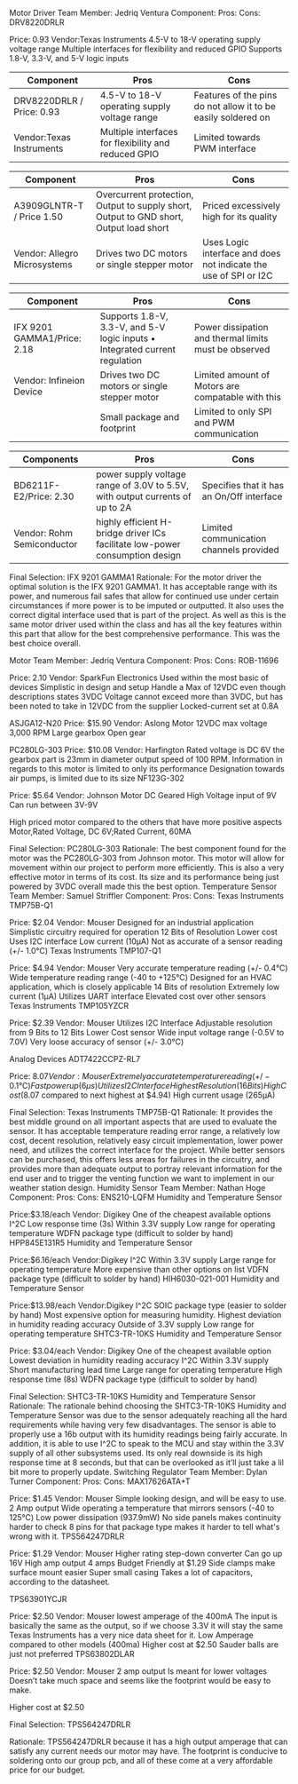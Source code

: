 Motor Driver
Team Member: Jedriq Ventura
Component:
Pros:
Cons:
DRV8220DRLR

Price: 0.93
Vendor:Texas Instruments
4.5-V to 18-V operating supply voltage range
Multiple interfaces for flexibility and reduced GPIO
Supports 1.8-V, 3.3-V, and 5-V logic inputs

| Component     | Pros                                                                                  | Cons                                                       |
| ------------- | --------------------------------------------------------------------------------------|---------------------------------------------------------   |
| DRV8220DRLR / Price: 0.93  | 4.5-V to 18-V operating supply voltage range                           | Features of the pins do not allow it to be easily soldered on|
|Vendor:Texas Instruments   | Multiple interfaces for flexibility and reduced GPIO                                  |Limited towards PWM interface                   |




| Component     | Pros                                                                                  | Cons                                                       |
| ------------- | --------------------------------------------------------------------------------------|---------------------------------------------------------   |
| A3909GLNTR-T / Price 1.50 | Overcurrent protection, Output to supply short, Output to GND short, Output load short|Priced excessively high for its quality         |
| Vendor: Allegro Microsystems  | Drives two DC motors or single stepper motor       |Uses Logic interface and does not indicate the use of SPI or I2C               |




|Component   |Pros                                                                                       |Cons
|------------|-------------------------------------------------------------------------------------------|------------------------------------------------------------|
|IFX 9201 GAMMA1/Price: 2.18|Supports 1.8-V, 3.3-V, and 5-V logic inputs • Integrated current regulation|Power dissipation and thermal limits must be observed|
|Vendor: Infineion Device|Drives two DC motors or single stepper motor|Limited amount of Motors are compatable with this|                             
|            |Small package and footprint    |Limited to only SPI and PWM communication                                 |


|Components |Pros |Cons |
|---------------------------------|-----------------------------------------------|------------------------------------------------------------------------------|
|BD6211F-E2/Price: 2.30 |power supply voltage range of 3.0V to 5.5V, with output currents of up to 2A |Specifies that it has an On/Off interface |
|Vendor: Rohm Semiconductor |highly efficient H-bridge driver ICs facilitate low-power consumption design |Limited communication channels provided |


Final Selection: IFX 9201 GAMMA1
Rationale: For the motor driver the optimal solution is the IFX 9201 GAMMA1. It has acceptable range with its power, and numerous fail safes that allow for continued use under certain circumstances if more power is to be imputed or outputted. It also uses the correct digital interface used that is part of the project. As well as this is the same motor driver used within the class and has all the key features within this part that allow for the best comprehensive performance. This was the best choice overall. 



Motor
Team Member: Jedriq Ventura
Component:
Pros:
Cons:
ROB-11696

Price: 2.10
Vendor: SparkFun Electronics
Used within the most basic of devices
Simplistic in design and setup
Handle a Max of 12VDC even though descriptions states 3VDC
Voltage cannot exceed more than 3VDC, but has been noted to take in 12VDC from the supplier
Locked-current set at 0.8A


ASJGA12-N20
Price: $15.90
Vendor: Aslong Motor
12VDC max voltage
3,000 RPM
Large gearbox
Open gear

PC280LG-303
Price: $10.08
Vendor: Harfington
Rated voltage is DC 6V
 the gearbox part is 23mm in diameter
output speed of 100 RPM.
Information in regards to this motor is limited to only its performance
Designation towards air pumps, is limited due to its size
NF123G-302

Price: $5.64
Vendor: Johnson Motor
DC Geared 
High Voltage input of 9V
Can run between 3V-9V


High priced motor compared to the others that have more positive aspects
Motor,Rated Voltage, DC 6V;Rated Current,  60MA


Final Selection: PC280LG-303
Rationale: The best component found for the motor was the PC280LG-303 from Johnson motor. This motor will allow for movement within our project to perform more efficiently. This is also a very effective motor in terms of its cost. Its size and its performance being just powered by 3VDC overall made this the best option.
Temperature Sensor
Team Member: Samuel Striffler
Component:
Pros:
Cons:
Texas Instruments TMP75B-Q1

Price: $2.04
Vendor: Mouser
Designed for an industrial application
Simplistic circuitry required for operation
12 Bits of Resolution
Lower cost
Uses I2C interface
Low current (10µA)
Not as accurate of a sensor reading (+/- 1.0℃)
Texas Instruments
TMP107-Q1

Price: $4.94
Vendor: Mouser
Very accurate temperature reading (+/- 0.4℃)
Wide temperature reading range (-40 to +125℃)
Designed for an HVAC application, which is closely applicable
14 Bits of resolution
Extremely low current (1µA)
Utilizes UART interface
Elevated cost over other sensors
Texas Instruments
TMP105YZCR

Price: $2.39
Vendor: Mouser
Utilizes I2C Interface
Adjustable resolution from 9 Bits to 12 Bits
Lower Cost sensor
Wide input voltage range (-0.5V to 7.0V)
Very loose accuracy of sensor (+/- 3.0℃)


Analog Devices
ADT7422CCPZ-RL7

Price: $8.07
Vendor: Mouser
Extremely accurate temperature reading (+/- 0.1℃)
Fast power up (6µs)
Utilizes I2C Interface
Highest Resolution (16 Bits)
High Cost ($8.07 compared to next highest at $4.94)
High current usage (265µA)


Final Selection: Texas Instruments TMP75B-Q1
Rationale: It provides the best middle ground on all important aspects that are used to evaluate the sensor. It has acceptable temperature reading error range, a relatively low cost, decent resolution, relatively easy circuit implementation, lower power need, and utilizes the correct interface for the project. While better sensors can be purchased, this offers less areas for failures in the circuitry, and provides more than adequate output to portray relevant information for the end user and to trigger the venting function we want to implement in our weather station design. 
Humidity Sensor
Team Member: Nathan Hoge
Component:
Pros:
Cons:
ENS210-LQFM Humidity and Temperature Sensor

Price:$3.18/each
Vendor: Digikey
One of the cheapest available options
I^2C
Low response time (3s)
Within 3.3V supply
Low range for operating temperature
WDFN package type (difficult to solder by hand)
HPP845E131R5 Humidity and Temperature Sensor

Price:$6.16/each
Vendor:Digikey
I^2C
Within 3.3V supply
Large range for operating temperature
More expensive than other options on list
VDFN package type (difficult to solder by hand)
HIH6030-021-001 Humidity and Temperature Sensor

Price:$13.98/each
Vendor:Digikey
I^2C
SOIC package type (easier to solder by hand)
Most expensive option for measuring humidity.
Highest deviation in humidity reading accuracy
Outside of 3.3V supply
Low range for operating temperature
SHTC3-TR-10KS Humidity and Temperature Sensor

Price: $3.04/each
Vendor: Digikey
One of the cheapest available option
Lowest deviation in humidity reading accuracy
I^2C
Within 3.3V supply
Short manufacturing lead time
Large range for operating temperature
High response time (8s)
WDFN package type (difficult to solder by hand)


Final Selection: SHTC3-TR-10KS Humidity and Temperature Sensor
Rationale: The rationale behind choosing the SHTC3-TR-10KS Humidity and Temperature Sensor was due to the sensor adequately reaching all the hard requirements while having very few disadvantages. The sensor is able to properly use a 16b output with its humidity readings being fairly accurate. In addition, it is able to use I^2C to speak to the MCU and stay within the 3.3V supply of all other subsystems used. Its only real downside is its high response time at 8 seconds, but that can be overlooked as it’ll just take a lil bit more to properly update.
Switching Regulator
Team Member: Dylan Turner
Component:
Pros:
Cons:
MAX17626ATA+T



Price: $1.45
Vendor: Mouser
Simple looking design, and will be easy to use.
2 Amp output 
Wide operating a temperature that mirrors sensors (-40 to 125℃)
Low power dissipation (937.9mW)
No side panels makes continuity harder to check
8 pins for that package type makes it harder to tell what's wrong with it.
TPS564247DRLR




Price: $1.29 
Vendor: Mouser
Higher rating step-down converter
Can go up 16V 
High amp output 4 amps
Budget Friendly at $1.29
Side clamps make surface mount easier
Super small casing 
Takes a lot of capacitors, according to the datasheet.




TPS63901YCJR


Price: $2.50
Vendor: Mouser
lowest amperage of the 400mA 
The input is basically the same as the output, so if we choose 3.3V it will stay the same
Texas Instruments has a very nice data sheet for it.
Low Amperage compared to other models (400ma)
Higher cost at $2.50
Sauder balls are just not preferred 
TPS63802DLAR


Price: $2.50
Vendor: Mouser
2 amp output
Is meant for lower voltages 
Doesn’t take much space and seems like the footprint would be easy to make.


Higher cost at $2.50

Final Selection: TPS564247DRLR

Rationale: TPS564247DRLR because it has a high output amperage that can satisfy any current needs our motor may have. The footprint is conducive to soldering onto our group pcb, and all of these come at a very affordable price for our budget.

